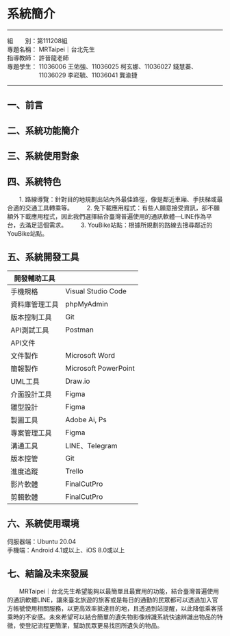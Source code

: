 # 系統簡介
---
組&emsp;&emsp;別：第111208組 <br/>
專題名稱： MRTaipei｜台北先生 <br/>
指導教師： 許晉龍老師 <br/>
專題學生： 11036006 王佑強、11036025 柯玄娜、11036027 錢慧蓁、 <br/>
　　　　　 11036029 李崧毓、11036041 龔渝捷

---
## 一、前言


## 二、系統功能簡介


## 三、系統使用對象


## 四、系統特色
&emsp;&emsp;1. 路線導覽：針對目的地規劃出站內外最佳路徑，像是鄰近車廂、手扶梯或最合適的交通工具轉乘等。
&emsp;&emsp;2. 免下載應用程式：有些人願意接受資訊，卻不願額外下載應用程式，因此我們選擇結合臺灣普遍使用的通訊軟體—LINE作為平台，去滿足這個需求。
&emsp;&emsp;3. YouBike站點：根據所規劃的路線去搜尋鄰近的YouBike站點。


## 五、系統開發工具
| 開發輔助工具      |  |
| -               | -|
| 手機規格         | Visual Studio Code   |
| 資料庫管理工具    | phpMyAdmin           |
| 版本控制工具      | Git                  |
| API測試工具      | Postman              |
| API文件         |  |
| 文件製作         | Microsoft Word       |
| 簡報製作         | Microsoft PowerPoint |
| UML工具         |  Draw.io             |
| 介面設計工具      | Figma               |
| 雛型設計         | Figma                |
| 製圖工具         | Adobe Ai, Ps         |
| 專案管理工具      | Figma                |
| 溝通工具         | LINE、Telegram        |
| 版本控管         | Git                  |
| 進度追蹤         | Trello               |
| 影片軟體         | FinalCutPro          |
| 剪輯軟體         | FinalCutPro          |

## 六、系統使用環境
伺服器端：Ubuntu 20.04 <br/>
手機端：Android 4.1或以上、iOS 8.0或以上

## 七、結論及未來發展
&emsp;&emsp;MRTaipei｜台北先生希望能夠以最簡單且最實用的功能，結合臺灣普遍使用的通訊軟體LINE，讓來臺北旅遊的旅客或是每日的通勤的民眾都可以透過加入官方帳號使用相關服務，以更高效率抵達目的地，且透過到站提醒，以此降低乘客搭乘時的不安感。未來希望可以結合簡單的遺失物影像辨識系統快速辨識出物品的特徵，使登記流程更簡潔，幫助民眾更易找回所遺失的物品。

